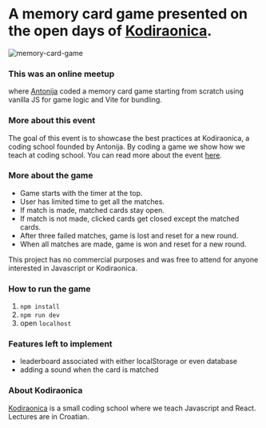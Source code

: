 # A memory card game presented on the open days of [Kodiraonica](https://kodiraonica.dev/).

![memory-card-game](https://i.ibb.co/gZmZ7r0/Screen-Shot-2022-05-04-at-12-39-06.png)

### This was an online meetup 

where [Antonija](https://meetantonija.com/) coded a memory card game starting from scratch using vanilla JS for game logic and Vite for bundling.

### More about this event

The goal of this event is to showcase the best practices at Kodiraonica, a coding school founded by Antonija. By coding a game we show how we teach at coding school. You can read more about the event [here](https://www.meetup.com/kodiraonica/events/285121501/).

### More about the game

 * Game starts with the timer at the top.
 * User has limited time to get all the matches.
 * If match is made, matched cards stay open.
 * If match is not made, clicked cards get closed except the matched cards.
 * After three failed matches, game is lost and reset for a new round.
 * When all matches are made, game is won and reset for a new round.

This project has no commercial purposes and was free to attend for anyone interested in Javascript or Kodiraonica.

### How to run the game

 1. `npm install`
 2. `npm run dev`
 3.  open `localhost`

### Features left to implement
 * leaderboard associated with either localStorage or even database
 * adding a sound when the card is matched

### About Kodiraonica

[Kodiraonica](https://kodiraonica.dev/) is a small coding school where we teach Javascript and React. Lectures are in Croatian.